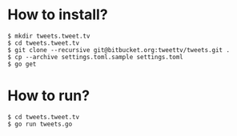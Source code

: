 How to install?
===============

```
$ mkdir tweets.tweet.tv
$ cd tweets.tweet.tv
$ git clone --recursive git@bitbucket.org:tweettv/tweets.git .
$ cp --archive settings.toml.sample settings.toml
$ go get
```

How to run?
===========

```
$ cd tweets.tweet.tv
$ go run tweets.go
```
